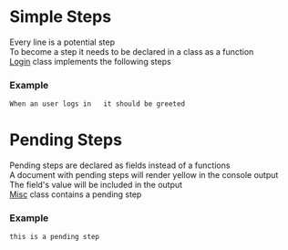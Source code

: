 # Simple Steps

Every line is a potential step  
To become a step it needs to be declared in a class as a function  
[Login](https://github.com/limadelic/contextual/blob/master/docs/src/login.coffee) class implements the following steps

### Example
`
When an user logs in  
it should be greeted  
`
# Pending Steps

Pending steps are declared as fields instead of a functions  
A document with pending steps will render yellow in the console output  
The field's value will be included in the output  
[Misc](https://github.com/limadelic/contextual/blob/master/docs/src/misc.coffee) class contains a pending step  

### Example
`
this is a pending step  
`

